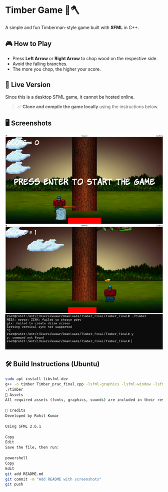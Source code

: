 # Timber Game 🌲🪓

A simple and fun Timberman-style game built with **SFML** in C++.

## 🎮 How to Play
- Press **Left Arrow** or **Right Arrow** to chop wood on the respective side.
- Avoid the falling branches.
- The more you chop, the higher your score.

## 🚀 Live Version
Since this is a desktop SFML game, it cannot be hosted online.
> ✅ **Clone and compile the game locally** using the instructions below.

## 🖥️ Screenshots

![Screenshot1](Screenshot1%20(2).png)
![Screenshot2](Screenshot2%20(2).png)
![Screenshot3](Screenshot3%20(2).png)

## 🛠️ Build Instructions (Ubuntu)

```bash
sudo apt install libsfml-dev
g++ -o timber Timber_prac_final.cpp -lsfml-graphics -lsfml-window -lsfml-system -lsfml-audio
./timber
📂 Assets
All required assets (fonts, graphics, sounds) are included in their respective folders.

🙌 Credits
Developed by Rohit Kumar

Using SFML 2.6.1

Copy
Edit
Save the file, then run:

powershell
Copy
Edit
git add README.md
git commit -m "Add README with screenshots"
git push
```
